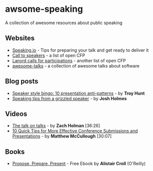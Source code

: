awsome-speaking
===============

A collection of awesome resources about public speaking

## Websites
* [Speaking.io](http://speaking.io) - Tips for preparing your talk and get ready to deliver it
* [Call to speakers](https://calltospeakers.com) - a list of open CFP
* [Lanyrd calls for participations](http://lanyrd.com/calls/) - another list of open CFP
* [awesome-talks](https://github.com/JanVanRyswyck/awesome-talks) - a collection of awesome talks about software

## Blog posts
* [Speaker style bingo: 10 presentation anti-patterns](http://www.troyhunt.com/2015/06/speaker-style-bingo-10-presentation.html) - by **Troy Hunt**
* [Speaking tips from a grizzled speaker](http://www.joshholmes.com/blog/2014/01/17/speaking-tips-grizzled-speaker/) - by **Josh Holmes**

## Videos
* [The talk on talks](http://devslovebacon.com/conferences/bacon-2014/talks/the-talk-on-talks) - by **Zach Holman** [36:26]
* [10 Quick Tips for More Effective Conference Submissions and Presentations](https://www.youtube.com/watch?v=fJz4JJIchaY) - by **Matthew McCullough** [30:07]

## Books
* [Propose, Prepare, Present](http://shop.oreilly.com/product/0636920027096.do) - Free Ebook by **Alistair Croll** (O'Reilly)
